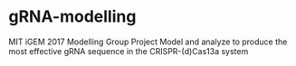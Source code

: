 # gRNA-modelling
MIT iGEM 2017 Modelling Group Project
Model and analyze to produce the most effective gRNA sequence in the CRISPR-(d)Cas13a system
